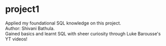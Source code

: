 # project1<br>
Applied my foundational SQL knowledge on this project.<br>
Author: Shivani Bathula.<br>
Gained basics and learnt SQL with sheer curiosity through Luke Barousse's YT videos!
